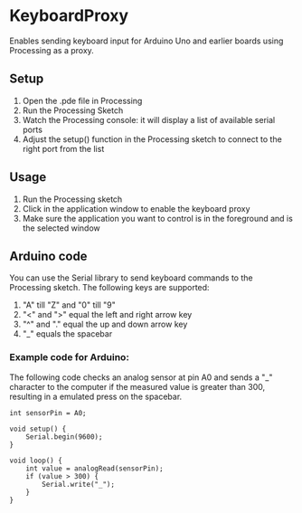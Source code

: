 # KeyboardProxy

Enables sending keyboard input for Arduino Uno and earlier boards using Processing as a proxy.

## Setup
1. Open the .pde file in Processing
2. Run the Processing Sketch
3. Watch the Processing console: it will display a list of available serial ports
4. Adjust the setup() function in the Processing sketch to connect to the right port from the list

## Usage
1. Run the Processing sketch
2. Click in the application window to enable the keyboard proxy
3. Make sure the application you want to control is in the foreground and is the selected window

## Arduino code
You can use the Serial library to send keyboard commands to the Processing sketch. The following keys are supported:
1. "A" till "Z" and "0" till "9"
2. "<" and ">" equal the left and right arrow key
3. "^" and "." equal the up and down arrow key
4. "_" equals the spacebar

### Example code for Arduino:
The following code checks an analog sensor at pin A0 and sends a  "_" character to the computer if the measured value is greater than 300, resulting in a emulated press on the spacebar.

```Arduino
int sensorPin = A0;

void setup() {
    Serial.begin(9600);
}

void loop() {
    int value = analogRead(sensorPin);
    if (value > 300) {
        Serial.write("_");
    }
}


